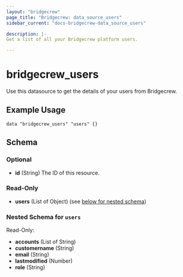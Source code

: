 ```yaml
---
layout: "bridgecrew"
page_title: "Bridgecrew: data_source_users"
sidebar_current: "docs-bridgecrew-data_source_users"

description: |-
Get a list of all your Bridgecrew platform users.

---
```


# bridgecrew_users

Use this datasource to get the details of your users from Bridgecrew.




## Example Usage
```hcl
data "bridgecrew_users" "users" {}
```
<!-- schema generated by tfplugindocs -->
## Schema

### Optional

- **id** (String) The ID of this resource.

### Read-Only

- **users** (List of Object) (see [below for nested schema](#nestedatt--users))

<a id="nestedatt--users"></a>
### Nested Schema for `users`

Read-Only:

- **accounts** (List of String)
- **customername** (String)
- **email** (String)
- **lastmodified** (Number)
- **role** (String)
